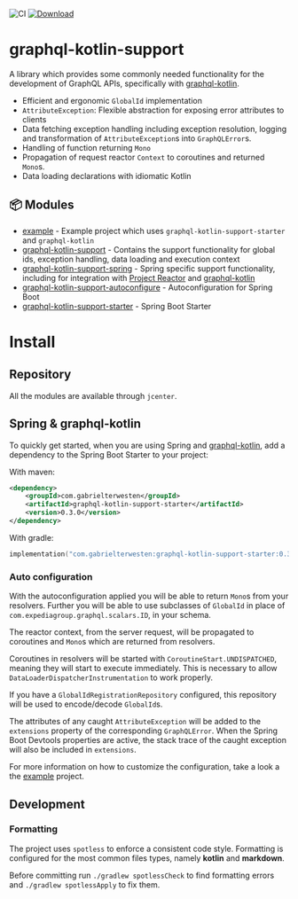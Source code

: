 ![CI](https://github.com/blaugold/graphql-kotlin-support/workflows/CI/badge.svg)
[![Download](https://api.bintray.com/packages/gabriel-terwesten-oss/maven/graphql-kotlin-support/images/download.svg) ](https://bintray.com/gabriel-terwesten-oss/maven/graphql-kotlin-support/_latestVersion)

# graphql-kotlin-support

A library which provides some commonly needed functionality for the development of GraphQL APIs, specifically with
[graphql-kotlin].

- Efficient and ergonomic `GlobalId` implementation
- `AttributeException`: Flexible abstraction for exposing error attributes to clients
- Data fetching exception handling including exception resolution, logging and transformation of
  `AttributeException`s into `GraphQLError`s.
- Handling of function returning `Mono`
- Propagation of request reactor `Context` to coroutines and returned `Mono`s.
- Data loading declarations with idiomatic Kotlin

## 📦 Modules

- [example](./example) - Example project which uses `graphql-kotlin-support-starter` and `graphql-kotlin`
- [graphql-kotlin-support](./graphql-kotlin-support) - Contains the support functionality for global ids, exception
  handling, data loading and execution context
- [graphql-kotlin-support-spring](./graphql-kotlin-support-spring) - Spring specific support functionality, including
  for integration with [Project Reactor](https://projectreactor.io/) and [graphql-kotlin]
- [graphql-kotlin-support-autoconfigure](./graphql-kotlin-support-autoconfigure) - Autoconfiguration for Spring Boot
- [graphql-kotlin-support-starter](./graphql-kotlin-support-starter) - Spring Boot Starter

# Install

## Repository

All the modules are available through `jcenter`.

## Spring & graphql-kotlin

To quickly get started, when you are using Spring and [graphql-kotlin], add a dependency to the Spring Boot Starter to
your project:

With maven:

```xml
<dependency>
	<groupId>com.gabrielterwesten</groupId>
	<artifactId>graphql-kotlin-support-starter</artifactId>
	<version>0.3.0</version>
</dependency>
```

With gradle:

```kotlin
implementation("com.gabrielterwesten:graphql-kotlin-support-starter:0.3.0")
```

### Auto configuration

With the autoconfiguration applied you will be able to return `Mono`s from your resolvers. Further you will be able to
use subclasses of `GlobalId` in place of `com.expediagroup.graphql.scalars.ID`, in your schema.

The reactor context, from the server request, will be propagated to coroutines and `Mono`s which are returned from
resolvers.

Coroutines in resolvers will be started with `CoroutineStart.UNDISPATCHED`, meaning they will start to execute
immediately. This is necessary to allow `DataLoaderDispatcherInstrumentation` to work properly.

If you have a `GlobalIdRegistrationRepository` configured, this repository will be used to encode/decode `GlobalId`s.

The attributes of any caught `AttributeException` will be added to the `extensions` property of the corresponding
`GraphQLError`. When the Spring Boot Devtools properties are active, the stack trace of the caught exception will
also be included in `extensions`.

For more information on how to customize the configuration, take a look a the [example](./example) project.

## Development

### Formatting

The project uses `spotless` to enforce a consistent code style. Formatting is configured for the most common files
types, namely **kotlin** and **markdown**.

Before committing run `./gradlew spotlessCheck` to find formatting errors and `./gradlew spotlessApply` to fix them.

[graphql-kotlin]: https://expediagroup.github.io/graphql-kotlin/docs/getting-started.html
